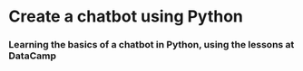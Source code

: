# Create a chatbot using Python

### Learning the basics of a chatbot in Python, using the lessons at DataCamp